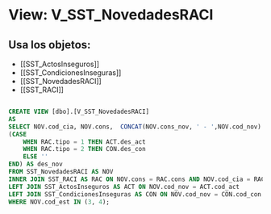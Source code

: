 # View: V_SST_NovedadesRACI

## Usa los objetos:
- [[SST_ActosInseguros]]
- [[SST_CondicionesInseguras]]
- [[SST_NovedadesRACI]]
- [[SST_RACI]]

```sql

CREATE VIEW [dbo].[V_SST_NovedadesRACI]
AS
SELECT NOV.cod_cia, NOV.cons,  CONCAT(NOV.cons_nov, ' - ',NOV.cod_nov) AS novedad,
(CASE
	WHEN RAC.tipo = 1 THEN ACT.des_act
	WHEN RAC.tipo = 2 THEN CON.des_con
	ELSE ''
END) AS des_nov
FROM SST_NovedadesRACI AS NOV
INNER JOIN SST_RACI AS RAC ON NOV.cons = RAC.cons AND NOV.cod_cia = RAC.cod_cia
LEFT JOIN SST_ActosInseguros AS ACT ON NOV.cod_nov = ACT.cod_act
LEFT JOIN SST_CondicionesInseguras AS CON ON NOV.cod_nov = CON.cod_con
WHERE NOV.cod_est IN (3, 4);

```
